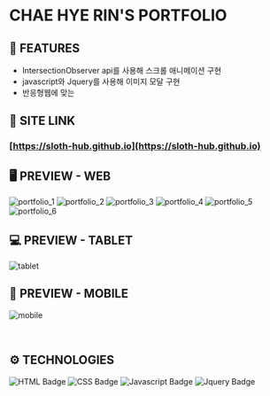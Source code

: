 # **CHAE HYE RIN'S PORTFOLIO**

## 📄 **FEATURES**

+ IntersectionObserver api를 사용해 스크롤 애니메이션 구현
+ javascript와 Jquery를 사용해 이미지 모달 구현
+ 반응형웹에 맞는 

## 🔗 **SITE LINK**   

### [https://sloth-hub.github.io](https://sloth-hub.github.io)


## 🖥 PREVIEW - **WEB**

![portfolio_1](https://user-images.githubusercontent.com/53851248/208674697-3f12e7d0-1ae8-43e5-9e44-26c3ed3b32e2.png)
![portfolio_2](https://user-images.githubusercontent.com/53851248/208674706-b7f1ab14-6cd6-4050-87d2-87714c274614.png)
![portfolio_3](https://github.com/sloth-hub/sloth-hub.github.io/assets/53851248/0c1909d5-6de1-4951-925f-acbde3defa17)
![portfolio_4](https://user-images.githubusercontent.com/53851248/208674708-079e6032-cad6-4622-b7b5-783f51f40619.png)
![portfolio_5](https://user-images.githubusercontent.com/53851248/208674710-25615793-c535-4f26-94e8-1d97e41ac269.png)
![portfolio_6](https://user-images.githubusercontent.com/53851248/208674712-f5c293b6-8d52-4096-8247-0d12c0b02799.png)

## 💻 PREVIEW - **TABLET**

![tablet](https://github.com/sloth-hub/sloth-hub.github.io/assets/53851248/047a88ad-0f15-4fc0-9637-82e1f4e15ab3)

## 📱 PREVIEW - **MOBILE**

![mobile](https://github.com/sloth-hub/sloth-hub.github.io/assets/53851248/4300a5cf-4cd7-4592-b571-997ad4332d1d)

<br>

## ⚙ **TECHNOLOGIES**

![HTML Badge](https://img.shields.io/badge/html5-E34F26?style=for-the-badge&logo=html5&logoColor=white)
![CSS Badge](https://img.shields.io/badge/css3-1572B6?style=for-the-badge&logo=css3&logoColor=white)
![Javascript Badge](https://img.shields.io/badge/javascript-F7DF1E?style=for-the-badge&logo=javascript&logoColor=black)
![Jquery Badge](https://img.shields.io/badge/jquery-0769AD?style=for-the-badge&logo=jquery&logoColor=black)

<br>